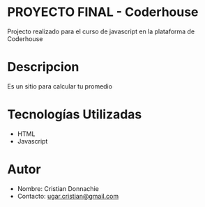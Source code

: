 # PROYECTO FINAL - Coderhouse
Projecto realizado para el curso de javascript en la plataforma de Coderhouse

# Descripcion

Es un sitio para calcular tu promedio

# Tecnologías Utilizadas

- HTML
- Javascript

# Autor

- Nombre: Cristian Donnachie
- Contacto: ugar.cristian@gmail.com
